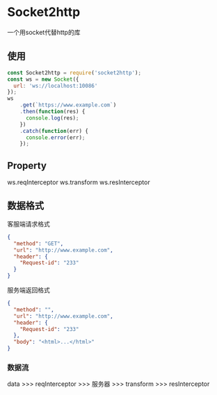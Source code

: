 # Socket2http

一个用socket代替http的库

## 使用

```javascript
const Socket2http = require('socket2http');
const ws = new Socket({
  url: 'ws://localhost:10086'
});
ws
    .get(`https://www.example.com`)
    .then(function(res) {
      console.log(res);
    })
    .catch(function(err) {
      console.error(err);
    });
```

## Property

ws.reqInterceptor
ws.transform
ws.resInterceptor


## 数据格式

客服端请求格式
```json
{
  "method": "GET",
  "url": "http://www.example.com",
  "header": {
    "Request-id": "233"
  }
}
```

服务端返回格式
```json
{
  "method": "",
  "url": "http://www.example.com",
  "header": {
    "Request-id": "233"
  },
  "body": "<html>...</html>"
}
```

### 数据流

data >>> reqInterceptor >>> 服务器 >>> transform >>> resInterceptor